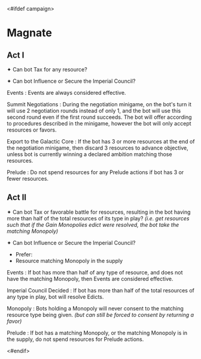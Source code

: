<#ifdef campaign>
# Magnate

## Act I

✦ Can bot Tax for any resource?

✦ Can bot Influence or Secure the Imperial Council?

Events
: Events are always considered effective.

Summit Negotiations
: During the negotiation minigame, on the bot's turn it will use 2 negotiation rounds instead of only 1, and the bot will use this second round even if the first round succeeds. The bot will offer according to procedures described in the minigame, however the bot will only accept resources or favors.

Export to the Galactic Core
: If the bot has 3 or more resources at the end of the negotiation minigame, then discard 3 resources to advance objective, unless bot is currently winning a declared ambition matching those resources.

Prelude
: Do not spend resources for any Prelude actions if bot has 3 or fewer resources.

## Act II

✦ Can bot Tax or favorable battle for resources, resulting in the bot having more than half of the total resources of its type in play? *(i.e. get resources such that if the Gain Monopolies edict were resolved, the bot take the matching Monopoly)*

✦ Can bot Influence or Secure the Imperial Council?

- Prefer:
- Resource matching Monopoly in the supply

Events
: If bot has more than half of any type of resource, and does not have the matching Monopoly, then Events are considered effective.

Imperial Council Decided
: If bot has more than half of the total resources of any type in play, bot will resolve Edicts.

Monopoly
: Bots holding a Monopoly will never consent to the matching resource type being given. *(but can still be forced to consent by returning a favor)*

Prelude
: If bot has a matching Monopoly, or the matching Monopoly is in the supply, do not spend resources for Prelude actions.

<#endif>
